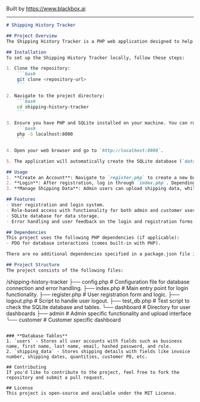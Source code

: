 
Built by https://www.blackbox.ai

---

```markdown
# Shipping History Tracker

## Project Overview
The Shipping History Tracker is a PHP web application designed to help users manage and track shipping data efficiently. It provides functionalities for user registration, login, and managing shipping records, making it suitable for businesses looking to enhance their shipping operations.

## Installation
To set up the Shipping History Tracker locally, follow these steps:

1. Clone the repository:
    ```bash
    git clone <repository-url>
    ```

2. Navigate to the project directory:
    ```bash
    cd shipping-history-tracker
    ```

3. Ensure you have PHP and SQLite installed on your machine. You can run the project using a local PHP server:
    ```bash
    php -S localhost:8000
    ```

4. Open your web browser and go to `http://localhost:8000`.

5. The application will automatically create the SQLite database (`database.sqlite`) and necessary tables upon first access.

## Usage
1. **Create an Account**: Navigate to `register.php` to create a new business account.
2. **Login**: After registration, log in through `index.php`. Depending on your role (`admin` or `user`), you will be redirected to the appropriate dashboard.
3. **Manage Shipping Data**: Admin users can upload shipping data, while regular users can view their shipping history.

## Features
- User registration and login system.
- Role-based access with functionality for both admin and customer users.
- SQLite database for data storage.
- Error handling and user feedback on the login and registration forms.

## Dependencies
This project uses the following PHP dependencies (if applicable):
- PDO for database interactions (comes built-in with PHP).

There are no additional dependencies specified in a package.json file in this project.

## Project Structure
The project consists of the following files:

```
/shipping-history-tracker
├── config.php             # Configuration file for database connection and error handling.
├── index.php              # Main entry point for login functionality.
├── register.php           # User registration form and logic.
├── logout.php             # Script to handle user logout.
├── test_db.php            # Test script to check the SQLite database and tables.
└── dashboard              # Directory for user dashboards
    ├── admin              # Admin specific functionality and upload interface
    └── customer           # Customer specific dashboard
```

### **Database Tables**
1. `users` - Stores all user accounts with fields such as business name, first name, last name, email, hashed password, and role.
2. `shipping_data` - Stores shipping details with fields like invoice number, shipping dates, quantities, customer PO, etc.

## Contributing
If you'd like to contribute to the project, feel free to fork the repository and submit a pull request. 

## License
This project is open-source and available under the MIT License.
```